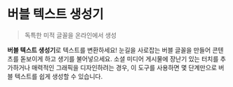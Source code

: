 # 버블 텍스트 생성기

> 독특한 미적 글꼴을 온라인에서 생성

**버블 텍스트 생성기**로 텍스트를 변환하세요! 눈길을 사로잡는 버블 글꼴을 만들어 콘텐츠를 돋보이게 하고 생기를 불어넣으세요. 소셜 미디어 게시물에 장난기 있는 터치를 추가하거나 매력적인 그래픽을 디자인하려는 경우, 이 도구를 사용하면 몇 단계만으로 버블 텍스트를 쉽게 생성할 수 있습니다.
